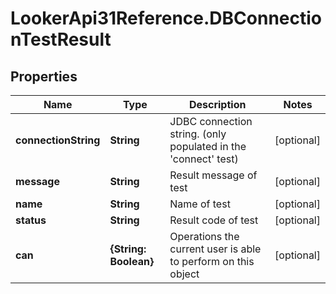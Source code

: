 # LookerApi31Reference.DBConnectionTestResult

## Properties
Name | Type | Description | Notes
------------ | ------------- | ------------- | -------------
**connectionString** | **String** | JDBC connection string. (only populated in the &#39;connect&#39; test) | [optional] 
**message** | **String** | Result message of test | [optional] 
**name** | **String** | Name of test | [optional] 
**status** | **String** | Result code of test | [optional] 
**can** | **{String: Boolean}** | Operations the current user is able to perform on this object | [optional] 


